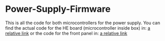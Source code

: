 # Power-Supply-Firmware

This is all the code for both microcontrollers for the power supply. You can find the actual code for the HE board (microcontroller inside box) in: 
[a relative link](controller/src/main.cpp) or the code for the front panel in: 
[a relative link](frontpanel/src/main.cpp)
